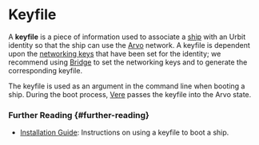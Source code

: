 # Keyfile

A **keyfile** is a piece of information used to associate a [ship](ship.md) with an Urbit identity so that the ship can use the [Arvo](arvo.md) network. A keyfile is dependent upon the [networking keys](bridge.md) that have been set for the identity; we recommend using [Bridge](bridge.md) to set the networking keys and to generate the corresponding keyfile.

The keyfile is used as an argument in the command line when booting a ship. During the boot process, [Vere](vere.md) passes the keyfile into the Arvo state.

### Further Reading {#further-reading}

- [Installation Guide](../get-on-urbit.md): Instructions on using a keyfile to boot a ship.

